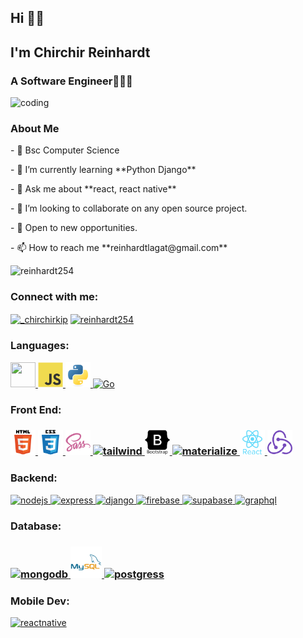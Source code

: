 <h2>Hi 👋🏼</h2> 
<h2>I'm Chirchir Reinhardt</h2>
<h3>A Software Engineer👨🏽‍💻</h3>



<img  alt="coding" width="400" src="https://media0.giphy.com/media/qgQUggAC3Pfv687qPC/giphy.gif" />


<h3>About Me</h3>

<div>
<p>- 📝 Bsc Computer Science
<p>    
<p>- 🌱 I’m currently learning **Python Django**</p>

<p>- 💬 Ask me about **react, react native**</p>

<p>- 👋 I’m looking to collaborate on any open source project.</p>

<p>- 🙇 Open to new opportunities.</p>

<p>- 📫 How to reach me **reinhardtlagat@gmail.com**</p>
</div>

<p> <img src="https://komarev.com/ghpvc/?username=reinhardt254&label=Profile%20views&color=0e75b6&style=flat" alt="reinhardt254" /> </p>
<h3 align="left">Connect with me:</h3>
<p align="left">
<a href="https://twitter.com/_chirchirkip" target="blank"><img align="center" src="https://raw.githubusercontent.com/rahuldkjain/github-profile-readme-generator/master/src/images/icons/Social/twitter.svg" alt="_chirchirkip" height="30" width="40" /></a>
<a href="https://www.linkedin.com/in/reinhardt-lagat-281634201" target="blank"><img align="center" src="https://raw.githubusercontent.com/rahuldkjain/github-profile-readme-generator/master/src/images/icons/Social/linked-in-alt.svg" alt="reinhardt254" height="30" width="40" /></a>
</p>

<h3 align="left">Languages:</h3
 </a> <a href="https://www.typescriptlang.org" target="_blank" rel="noreferrer"> <img src="https://upload.wikimedia.org/wikipedia/commons/thumb/4/4c/Typescript_logo_2020.svg/1200px-Typescript_logo_2020.svg.png" width="40" height="40"/> </a><a href="https://developer.mozilla.org/en-US/docs/Web/JavaScript" target="_blank" rel="noreferrer"> <img src="https://raw.githubusercontent.com/devicons/devicon/master/icons/javascript/javascript-original.svg" alt="javascript" width="40" height="40"/> </a> <a href="https://www.python.org" target="_blank" rel="noreferrer"> <img src="https://raw.githubusercontent.com/devicons/devicon/master/icons/python/python-original.svg" alt="python" width="40" height="40"/> </a><a href="https://go.dev" target="_blank" rel="noreferrer"> <img src="https://ih1.redbubble.net/image.2875804682.2853/flat,750x,075,f-pad,750x1000,f8f8f8.jpg" alt="Go" width="40" height="40"/> </a>

<h3>Front End:<h3>
 <a href="https://www.w3.org/html/" target="_blank" rel="noreferrer"> <img src="https://raw.githubusercontent.com/devicons/devicon/master/icons/html5/html5-original-wordmark.svg" alt="html5" width="40" height="40"/> </a><a href="https://www.w3schools.com/css/" target="_blank" rel="noreferrer"> <img src="https://raw.githubusercontent.com/devicons/devicon/master/icons/css3/css3-original-wordmark.svg" alt="css3" width="40" height="40"/><a href="https://sass-lang.com" target="_blank" rel="noreferrer"> <img src="https://raw.githubusercontent.com/devicons/devicon/master/icons/sass/sass-original.svg" alt="sass" width="40" height="40"/> </a><a href="https://tailwindcss.com/" target="_blank" rel="noreferrer"> <img src="https://www.vectorlogo.zone/logos/tailwindcss/tailwindcss-icon.svg" alt="tailwind" width="40" height="40"/> </a> 
   </a><a href="https://getbootstrap.com" target="_blank" rel="noreferrer"> <img src="https://raw.githubusercontent.com/devicons/devicon/master/icons/bootstrap/bootstrap-plain-wordmark.svg" alt="bootstrap" width="40" height="40"/> </a><a href="https://materializecss.com/" target="_blank" rel="noreferrer"> <img src="https://raw.githubusercontent.com/prplx/svg-logos/5585531d45d294869c4eaab4d7cf2e9c167710a9/svg/materialize.svg" alt="materialize" width="40" height="40"/></a><a href="https://reactjs.org/" target="_blank" rel="noreferrer"> <img src="https://raw.githubusercontent.com/devicons/devicon/master/icons/react/react-original-wordmark.svg" alt="react" width="40" height="40"/> </a><a href="https://redux.js.org" target="_blank" rel="noreferrer"> <img src="https://raw.githubusercontent.com/devicons/devicon/master/icons/redux/redux-original.svg" alt="redux" width="40" height="40"/> </a> 
  
<h3>Backend:</h3>
  <a href="https://nodejs.org" target="_blank" rel="noreferrer"> <img src="https://w7.pngwing.com/pngs/780/57/png-transparent-node-js-javascript-database-mongodb-native-miscellaneous-text-trademark.png" alt="nodejs" width="40" height="40"/> </a> <a href="https://expressjs.com" target="_blank" rel="noreferrer"> <img src="https://ajeetchaulagain.com/static/7cb4af597964b0911fe71cb2f8148d64/8d565/express-js.webp" alt="express" width="40" height="40"/> </a><a href="https://www.djangoproject.com/" target="_blank" rel="noreferrer"> <img src="https://cdn.worldvectorlogo.com/logos/django.svg" alt="django" width="40" height="40"/> </a><a href="https://firebase.google.com/" target="_blank" rel="noreferrer"> <img src="https://www.vectorlogo.zone/logos/firebase/firebase-icon.svg" alt="firebase" width="40" height="40"/> </a><a href="https://supabase.com" target="_blank" rel="noreferrer"> <img src="https://res.cloudinary.com/practicaldev/image/fetch/s---1zZlXx3--/c_fill,f_auto,fl_progressive,h_320,q_auto,w_320/https://dev-to-uploads.s3.amazonaws.com/uploads/organization/profile_image/1968/c0dbe341-1d94-4192-a93b-921519678894.png" alt="supabase" width="40" height="40"/> </a><a href="https://graphql.org" target="_blank" rel="noreferrer"> <img src="https://www.vectorlogo.zone/logos/graphql/graphql-icon.svg" alt="graphql" width="40" height="40"/> </a>


<h3>Database:<h3>
 <a href="https://www.mongodb.com/" target="_blank" rel="noreferrer"> <img src="https://www.opc-router.com/wp-content/uploads/2021/03/mongodb_thumbnail-200x269.png" alt="mongodb" width="50" height="50"/> </a><a href="https://www.mysql.com/" target="_blank" rel="noreferrer"> <img src="https://raw.githubusercontent.com/devicons/devicon/master/icons/mysql/mysql-original-wordmark.svg" alt="mysql" width="50" height="50"/> </a><a href="https://www.postgresql.org/" target="_blank" rel="noreferrer"><img src="https://www.postgresql.org/media/img/about/press/elephant.png" alt="postgress" width="50" height="50"/> </a>
  
<h3>Mobile Dev:</h3>
  <a href="https://reactnative.dev/" target="_blank" rel="noreferrer"> <img src="https://cdn.jsdelivr.net/gh/kristerkari/react-native-svg-transformer/images/react-native-logo.png" alt="reactnative" width="50" height="55"/> </a> 
  
  
  
  
  













